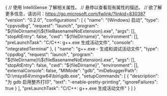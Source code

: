 {
    // 使用 IntelliSense 了解相关属性。 
    // 悬停以查看现有属性的描述。
    // 欲了解更多信息，请访问：https://go.microsoft.com/fwlink/?linkid=830387
    "version": "0.2.0",
    "configurations": [
        {
            "name": "(Windows) 启动",
            "type": "cppvsdbg",
            "request": "launch",
            "program": "${fileDirname}\\${fileBasenameNoExtension}.exe",
            "args": [],
            "stopAtEntry": false,
            "cwd": "${fileDirname}",
            "environment": [],
            "preLaunchTask": "C/C++: g++.exe 生成活动文件",
            "console": "integratedTerminal"
        },
        {
            "name": "g++.exe - 生成和调试活动文件",
            "type": "cppdbg",
            "request": "launch",
            "program": "${fileDirname}\\${fileBasenameNoExtension}.exe",
            "args": [],
            "stopAtEntry": false,
            "cwd": "${fileDirname}",
            "environment": [],
            "externalConsole": false,
            "MIMode": "gdb",
            "miDebuggerPath": "D:\\msys64\\mingw64\\bin\\gdb.exe",
            "setupCommands": [
                {
                    "description": "为 gdb 启用整齐打印",
                    "text": "-enable-pretty-printing",
                    "ignoreFailures": true
                }
            ],
            "preLaunchTask": "C/C++: g++.exe 生成活动文件"
        }
    ]
}